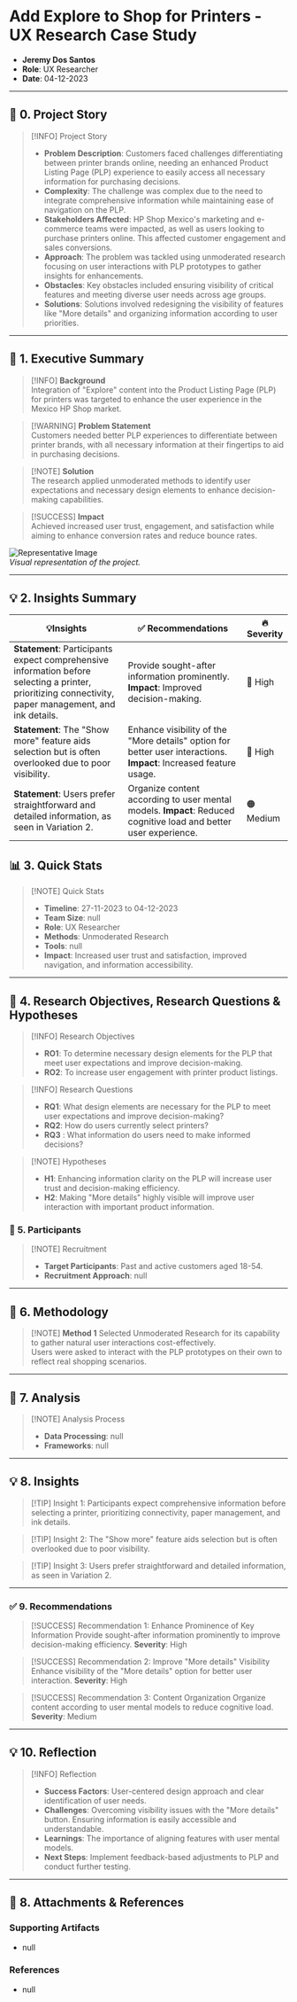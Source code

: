 # Add Explore to Shop for Printers - UX Research Case Study
- **Jeremy Dos Santos**
- **Role**: UX Researcher  
- **Date**: 04-12-2023
---

## 📖 **0. Project Story**

> [!INFO] Project Story  
> - **Problem Description**: Customers faced challenges differentiating between printer brands online, needing an enhanced Product Listing Page (PLP) experience to easily access all necessary information for purchasing decisions.  
> - **Complexity**: The challenge was complex due to the need to integrate comprehensive information while maintaining ease of navigation on the PLP.  
> - **Stakeholders Affected**: HP Shop Mexico's marketing and e-commerce teams were impacted, as well as users looking to purchase printers online. This affected customer engagement and sales conversions.  
> - **Approach**: The problem was tackled using unmoderated research focusing on user interactions with PLP prototypes to gather insights for enhancements.  
> - **Obstacles**: Key obstacles included ensuring visibility of critical features and meeting diverse user needs across age groups.  
> - **Solutions**: Solutions involved redesigning the visibility of features like "More details" and organizing information according to user priorities.  

---

## 💬 **1. Executive Summary**

> [!INFO] **Background**  
> Integration of "Explore" content into the Product Listing Page (PLP) for printers was targeted to enhance the user experience in the Mexico HP Shop market.

> [!WARNING] **Problem Statement**  
> Customers needed better PLP experiences to differentiate between printer brands, with all necessary information at their fingertips to aid in purchasing decisions.

> [!NOTE] **Solution**  
> The research applied unmoderated methods to identify user expectations and necessary design elements to enhance decision-making capabilities.

> [!SUCCESS] **Impact**  
> Achieved increased user trust, engagement, and satisfaction while aiming to enhance conversion rates and reduce bounce rates.

![Representative Image](https://via.placeholder.com/300)  
*Visual representation of the project.*

---

## 💡 **2. Insights Summary**

| 💡**Insights**                                                        | ✅ Recommendations                                                         | 🔥 Severity                  |
| --------------------------------------------------------------------- | ------------------------------------------------------------------------- | ---------------------------- |
| **Statement**: Participants expect comprehensive information before selecting a printer, prioritizing connectivity, paper management, and ink details. | Provide sought-after information prominently. **Impact**: Improved decision-making. | 🔴 High |
| **Statement**: The "Show more" feature aids selection but is often overlooked due to poor visibility. | Enhance visibility of the "More details" option for better user interactions. **Impact**: Increased feature usage. | 🔴 High |
| **Statement**: Users prefer straightforward and detailed information, as seen in Variation 2. | Organize content according to user mental models. **Impact**: Reduced cognitive load and better user experience. | 🟠 Medium |

## 📊 **3. Quick Stats**

> [!NOTE] Quick Stats  
> - **Timeline**: 27-11-2023 to 04-12-2023  
> - **Team Size**: null  
> - **Role**: UX Researcher  
> - **Methods**: Unmoderated Research  
> - **Tools**: null  
> - **Impact**: Increased user trust and satisfaction, improved navigation, and information accessibility.  

---

## 🎯 **4. Research Objectives, Research Questions & Hypotheses**

> [!INFO] Research Objectives   
>   - **RO1**: To determine necessary design elements for the PLP that meet user expectations and improve decision-making.  
>   - **RO2**: To increase user engagement with printer product listings.  

> [!INFO] Research Questions  
>   - **RQ1**: What design elements are necessary for the PLP to meet user expectations and improve decision-making?  
>   - **RQ2**: How do users currently select printers?  
>   - **RQ3** : What information do users need to make informed decisions?  

> [!NOTE] Hypotheses  
> - **H1**: Enhancing information clarity on the PLP will increase user trust and decision-making efficiency.  
> - **H2**: Making "More details" highly visible will improve user interaction with important product information.  

### 👥 **5. Participants**

> [!NOTE] Recruitment  
> - **Target Participants**: Past and active customers aged 18-54.  
> - **Recruitment Approach**: null  

---

## 🧪 **6. Methodology**

> [!NOTE] **Method 1**
> Selected Unmoderated Research for its capability to gather natural user interactions cost-effectively.  
> Users were asked to interact with the PLP prototypes on their own to reflect real shopping scenarios.  

---

## 🔬 **7. Analysis**

> [!NOTE] Analysis Process  
> - **Data Processing**: null  
> - **Frameworks**: null  

---

## 💡 **8. Insights**

> [!TIP] Insight 1: 
> Participants expect comprehensive information before selecting a printer, prioritizing connectivity, paper management, and ink details.

> [!TIP] Insight 2:
> The "Show more" feature aids selection but is often overlooked due to poor visibility.

> [!TIP] Insight 3: 
> Users prefer straightforward and detailed information, as seen in Variation 2.

---

### ✅ **9. Recommendations**

> [!SUCCESS] Recommendation 1: Enhance Prominence of Key Information
> Provide sought-after information prominently to improve decision-making efficiency.
> **Severity**: High  

> [!SUCCESS] Recommendation 2: Improve "More details" Visibility
> Enhance visibility of the "More details" option for better user interaction.
> **Severity**: High  

> [!SUCCESS] Recommendation 3: Content Organization
> Organize content according to user mental models to reduce cognitive load.
> **Severity**: Medium  

---

## 💡 **10. Reflection**

> [!INFO] Reflection  
> - **Success Factors**: User-centered design approach and clear identification of user needs.  
> - **Challenges**: Overcoming visibility issues with the "More details" button. Ensuring information is easily accessible and understandable.  
> - **Learnings**: The importance of aligning features with user mental models.  
> - **Next Steps**: Implement feedback-based adjustments to PLP and conduct further testing.  

---

## 📎 **8. Attachments & References**

### **Supporting Artifacts**
- null

### **References**
- null
